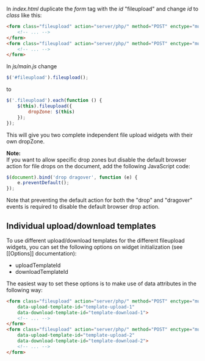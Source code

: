 In *index.html* duplicate the *form* tag with the *id* "fileupload" and change *id* to *class* like this:

```html
<form class="fileupload" action="server/php/" method="POST" enctype="multipart/form-data">
    <!-- ... -->
</form>
<form class="fileupload" action="server/php/" method="POST" enctype="multipart/form-data">
    <!-- ... -->
</form>
```

In *js/main.js* change

```js
$('#fileupload').fileupload();
```

to

```js
$('.fileupload').each(function () {
    $(this).fileupload({
        dropZone: $(this)
    });
});
```

This will give you two complete independent file upload widgets with their own dropZone.

**Note:**  
If you want to allow specific drop zones but disable the default browser action for file drops on the document, add the following JavaScript code:

```js
$(document).bind('drop dragover', function (e) {
    e.preventDefault();
});
```

Note that preventing the default action for both the "drop" and "dragover" events is required to disable the default browser drop action.

## Individual upload/download templates
To use different upload/download templates for the different fileupload widgets, you can set the following options on widget initialization (see [[Options]] documentation):

* uploadTemplateId
* downloadTemplateId

The easiest way to set these options is to make use of data attributes in the following way:

```html
<form class="fileupload" action="server/php/" method="POST" enctype="multipart/form-data"
    data-upload-template-id="template-upload-1"
    data-download-template-id="template-download-1">
    <!-- ... -->
</form>
<form class="fileupload" action="server/php/" method="POST" enctype="multipart/form-data"
    data-upload-template-id="template-upload-2"
    data-download-template-id="template-download-2">
    <!-- ... -->
</form>
```